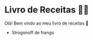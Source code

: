 # Livro de Receitas :woman_cook:

Olá! Bem vindo ao meu livro de receitas :hibiscus:

- Strogonoff de frango


